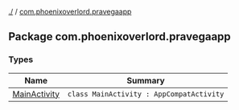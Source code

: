 [./](../index.md) / [com.phoenixoverlord.pravegaapp](./index.md)

## Package com.phoenixoverlord.pravegaapp

### Types

| Name | Summary |
|---|---|
| [MainActivity](-main-activity/index.md) | `class MainActivity : AppCompatActivity` |
